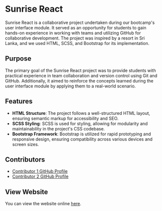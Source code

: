 # Sunrise React

Sunrise React is a collaborative project undertaken during our bootcamp's user interface module. It served as an opportunity for students to gain hands-on experience in working with teams and utilizing GitHub for collaborative development. The project was inspired by a resort in Sri Lanka, and we used HTML, SCSS, and Bootstrap for its implementation.

## Purpose

The primary goal of the Sunrise React project was to provide students with practical experience in team collaboration and version control using Git and GitHub. Additionally, it aimed to reinforce the concepts learned during the user interface module by applying them to a real-world scenario.

## Features

- **HTML Structure**: The project follows a well-structured HTML layout, ensuring semantic markup for accessibility and SEO.
- **SCSS Styling**: SCSS is used for styling, allowing for modularity and maintainability in the project's CSS codebase.
- **Bootstrap Framework**: Bootstrap is utilized for rapid prototyping and responsive design, ensuring compatibility across various devices and screen sizes.


## Contributors

  - [Contributor 1 GitHub Profile](https://github.com/sfmfazan)
  - [Contributor 2 GitHub Profile](https://github.com/statuja)
 

## View Website

You can view the website online [here](https://peculiarguru.github.io/Sunrise-retreat-website/index.html).
